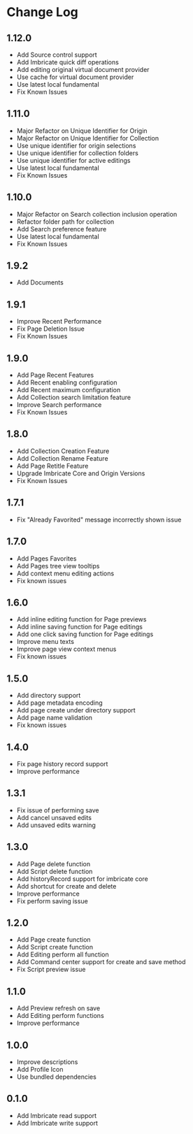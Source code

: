 # Change Log

## 1.12.0

- Add Source control support
- Add Imbricate quick diff operations
- Add editing original virtual document provider
- Use cache for virtual document provider
- Use latest local fundamental
- Fix Known Issues

## 1.11.0

- Major Refactor on Unique Identifier for Origin
- Major Refactor on Unique Identifier for Collection
- Use unique identifier for origin selections
- Use unique identifier for collection folders
- Use unique identifier for active editings
- Use latest local fundamental
- Fix Known Issues

## 1.10.0

- Major Refactor on Search collection inclusion operation
- Refactor folder path for collection
- Add Search preference feature
- Use latest local fundamental
- Fix Known Issues

## 1.9.2

- Add Documents

## 1.9.1

- Improve Recent Performance
- Fix Page Deletion Issue
- Fix Known Issues

## 1.9.0

- Add Page Recent Features
- Add Recent enabling configuration
- Add Recent maximum configuration
- Add Collection search limitation feature
- Improve Search performance
- Fix Known Issues

## 1.8.0

- Add Collection Creation Feature
- Add Collection Rename Feature
- Add Page Retitle Feature
- Upgrade Imbricate Core and Origin Versions
- Fix Known Issues

## 1.7.1

- Fix "Already Favorited" message incorrectly shown issue

## 1.7.0

- Add Pages Favorites
- Add Pages tree view tooltips
- Add context menu editing actions
- Fix known issues

## 1.6.0

- Add inline editing function for Page previews
- Add inline saving function for Page editings
- Add one click saving function for Page editings
- Improve menu texts
- Improve page view context menus
- Fix known issues

## 1.5.0

- Add directory support
- Add page metadata encoding
- Add page create under directory support
- Add page name validation
- Fix known issues

## 1.4.0

- Fix page history record support
- Improve performance

## 1.3.1

- Fix issue of performing save
- Add cancel unsaved edits
- Add unsaved edits warning

## 1.3.0

- Add Page delete function
- Add Script delete function
- Add historyRecord support for imbricate core
- Add shortcut for create and delete
- Improve performance
- Fix perform saving issue

## 1.2.0

- Add Page create function
- Add Script create function
- Add Editing perform all function
- Add Command center support for create and save method
- Fix Script preview issue

## 1.1.0

- Add Preview refresh on save
- Add Editing perform functions
- Improve performance

## 1.0.0

- Improve descriptions
- Add Profile Icon
- Use bundled dependencies

## 0.1.0

- Add Imbricate read support
- Add Imbricate write support
